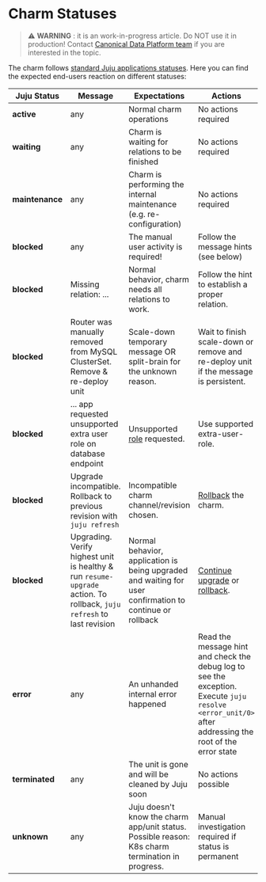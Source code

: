 # Charm Statuses

> :warning: **WARNING** : it is an work-in-progress article. Do NOT use it in production! Contact [Canonical Data Platform team](https://chat.charmhub.io/charmhub/channels/data-platform) if you are interested in the topic.

The charm follows [standard Juju applications statuses](https://juju.is/docs/olm/status-values#heading--application-status). Here you can find the expected end-users reaction on different statuses:

| Juju Status | Message | Expectations | Actions |
|-------|-------|-------|-------|
| **active** | any | Normal charm operations | No actions required |
| **waiting** | any | Charm is waiting for relations to be finished | No actions required |
| **maintenance** | any | Charm is performing the internal maintenance (e.g. re-configuration) | No actions required |
| **blocked** | any | The manual user activity is required! | Follow the message hints (see below) |
| **blocked** | Missing relation: ...  | Normal behavior, charm needs all relations to work. | Follow the hint to establish a proper relation. |
| **blocked** | Router was manually removed from MySQL ClusterSet. Remove & re-deploy unit | Scale-down temporary message OR split-brain for the unknown reason. | Wait to finish scale-down or remove and re-deploy unit if the message is persistent.|
| **blocked** | ... app requested unsupported extra user role on database endpoint | Unsupported [role](https://charmhub.io/data-integrator/configure#extra-user-roles) requested. | Use supported extra-user-role. |
| **blocked** | Upgrade incompatible. Rollback to previous revision with `juju refresh` | Incompatible charm channel/revision chosen. | [Rollback](/t/12239) the charm. |
| **blocked** | Upgrading. Verify highest unit is healthy & run `resume-upgrade ` action. To rollback, `juju refresh` to last revision | Normal behavior, application is being upgraded and waiting for user confirmation to continue or rollback | [Continue upgrade](/t/12238) or [rollback](/t/12239). |
| **error** | any | An unhanded internal error happened | Read the message hint and check the debug log to see the exception. Execute `juju resolve <error_unit/0>` after addressing the root of the error state |
| **terminated** | any | The unit is gone and will be cleaned by Juju soon | No actions possible |
| **unknown** | any | Juju doesn't know the charm app/unit status. Possible reason: K8s charm termination in progress. | Manual investigation required if status is permanent |